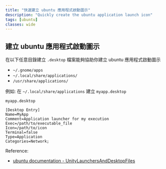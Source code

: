 ```yaml
---
title: "快速建立 ubuntu 應用程式啟動圖示"
description: "Quickly create the ubuntu application launch icon"
tags: [ubuntu]
classes: wide
---
```


## 建立 ubuntu 應用程式啟動圖示

在以下任意目錄建立 `.desktop` 檔案能夠協助你建立 ubuntu 應用程式啟動圖示

- `~/.gnome/apps`
- `~/.local/share/applications/`
- `/usr/share/applications/`

例如: 在 `~/.local/share/applications` 建立 `myapp.desktop`

`myapp.desktop`

```
[Desktop Entry]
Name=MyApp
Comment=Application launcher for my execution
Exec=/path/to/executable_file
Icon=/path/to/icon
Terminal=false
Type=Application
Categories=Network;
```

Reference:

- [ubuntu documentation - UnityLaunchersAndDesktopFiles][1]

[1]: https://help.ubuntu.com/community/UnityLaunchersAndDesktopFiles

